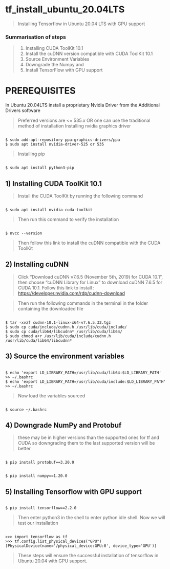 # tf_install_ubuntu_20.04LTS
> Installing Tensorflow in Ubuntu 20.04 LTS with GPU support
### Summarisation of steps
> 1) Installing CUDA ToolKit 10.1
> 2) Install the cuDNN version compatible with CUDA ToolKit 10.1
> 3) Source Environment Variables
> 4) Downgrade the Numpy and
> 5) Install TensorFlow with GPU support

# PREREQUISITES
In Ubuntu 20.04LTS install a proprietary Nvidia Driver from the Additional Drivers software
> Preferred versions are <= 535.x
> OR one can use the traditional method of installation
> Installing nvidia graphics driver
<pre lang = "bash"><code>
$ sudo add-apt-repository ppa:graphics-drivers/ppa
$ sudo apt install nvidia-driver-525 or 535
</code></pre>
>Installing pip
<pre lang = "bash"><code>
$ sudo apt install python3-pip
</code></pre>
## 1) Installing CUDA ToolKit 10.1

> Install the CUDA ToolKit by running the following command

<pre lang = "bash"><code>
$ sudo apt install nvidia-cuda-toolkit
</code></pre>

> Then run this command to verify the installation

<pre lang = "bash"><code>
$ nvcc --version
</code></pre>
> Then follow this link to install the cuDNN compatible with the CUDA ToolKit

## 2) Installing cuDNN
>Click “Download cuDNN v7.6.5 (November 5th, 2019) for CUDA 10.1”, then choose “cuDNN Library for Linux” to download cuDNN 7.6.5 for CUDA 10.1. 
>Follow this link to install : https://developer.nvidia.com/rdp/cudnn-download

> Then run the following commands in the terminal in the folder containing the downloaded file

<pre lang = "bash"><code>
$ tar -xvzf cudnn-10.1-linux-x64-v7.6.5.32.tgz
$ sudo cp cuda/include/cudnn.h /usr/lib/cuda/include/
$ sudo cp cuda/lib64/libcudnn* /usr/lib/cuda/lib64/
$ sudo chmod a+r /usr/lib/cuda/include/cudnn.h /usr/lib/cuda/lib64/libcudnn*
</code></pre>

## 3) Source the environment variables
<pre lang = "bash"><code>
$ echo 'export LD_LIBRARY_PATH=/usr/lib/cuda/lib64:$LD_LIBRARY_PATH' >> ~/.bashrc
$ echo 'export LD_LIBRARY_PATH=/usr/lib/cuda/include:$LD_LIBRARY_PATH' >> ~/.bashrc
</code></pre>

> Now load the variables sourced
<pre lang = "bash"><code>
$ source ~/.bashrc
</code></pre>

## 4) Downgrade NumPy and Protobuf
> these may be in higher versions than the supported ones for tf and CUDA so downgrading them to the last supported version will be better
<pre lang = "bash"><code>
$ pip install protobuf==3.20.0
</code></pre>
<pre lang = "bash"><code>
$ pip install numpy==1.20.0
</code></pre>

## 5) Installing Tensorflow with GPU support
<pre lang = "bash"><code>
$ pip install tensorflow==2.2.0
</code></pre>
> Then enter python3 in the shell to enter python idle shell.
> Now we will test our installation
<pre lang = "bash"><code>
>>> import tensorflow as tf
>>> tf.config.list_physical_devices("GPU")
[PhysicalDevice(name='/physical_device:GPU:0', device_type='GPU')]
</code></pre>

> These steps will ensure the successful installation of tensorflow in Ubuntu 20.04 with GPU support.
